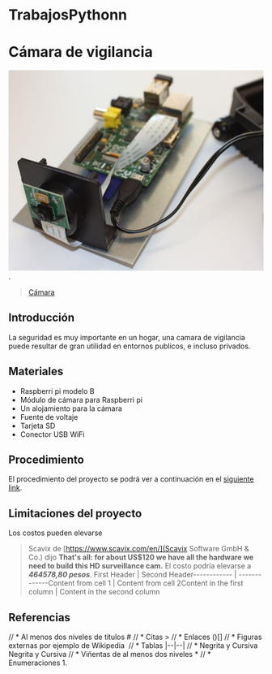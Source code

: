 # TrabajosPythonn
# Cámara de vigilancia
![Camara Raspberri Pi](camara.jpg).
>[Cámara](https://content.instructables.com/ORIG/FEM/MVMR/HO7X6PPQ/FEMMVMRHO7X6PPQ.jpg?auto=webp&frame=1&fit=bounds&md=fd0e2d8cd125687fdcebdbe307aa4cca)
## Introducción
La seguridad es muy importante en un hogar, una camara de vigilancia puede resultar de gran utilidad en entornos publicos, e incluso privados.
## Materiales
* Raspberri pi modelo B
* Módulo de cámara para Raspberri pi
* Un alojamiento para la cámara
* Fuente de voltaje
* Tarjeta SD
* Conector USB WiFi
## Procedimiento
El procedimiento del proyecto se podrá ver a continuación en el [siguiente link](https://www.instructables.com/Raspberry-Pi-as-low-cost-HD-surveillance-camera/).
## Limitaciones del proyecto
Los costos pueden elevarse
> Scavix de [https://www.scavix.com/en/](Scavix Software GmbH & Co.) dijo
> **That's all: for about US$120 we have all the hardware we need to build this HD surveillance cam.**
El costo podría elevarse a ***464578,80 pesos***.
First Header | Second Header------------ | -------------Content from cell 1 | Content from cell 2Content in the first column | Content in the second column
## Referencias


// * Al menos dos niveles de títulos #
// * Citas > 
// * Enlaces ()[]
// * Figuras externas por ejemplo de Wikipedia ![]()
// * Tablas |--|--|
// * Negrita y Cursiva Negrita y Cursiva
// * Viñentas  de al menos dos niveles *
// * Enumeraciones 1.
